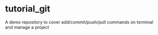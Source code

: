 # tutorial_git
A demo repository to cover add/commit/push/pull commands on terminal and manage a project
